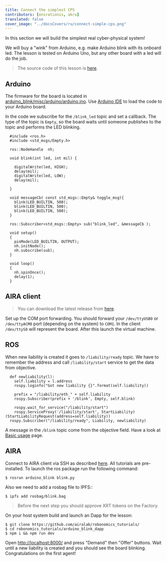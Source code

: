 ```yaml
---
title: Connect the simplest CPS
contributors: [ensrationis, akru]
translated: false
cover_image: "../docsCovers/ru/connect-simple-cps.png"
---
```


In this section we will build the simplest real cyber-physical system!

We will buy a "wink" from Arduino, e.g. make Arduino blink with its onboard led. The lesson is tested on Arduino Uno, but any other board with a led will do the job.

> The source code of this lesson is [here](https://github.com/airalab/robonomics_tutorials/tree/master/arduino_blink).

## Arduino

The firmware for the board is located in [arduino_blink/misc/arduino/arduino.ino](https://github.com/airalab/robonomics_tutorials/blob/master/arduino_blink/misc/arduino/arduino.ino). Use [Arduino IDE](https://www.arduino.cc/en/Main/Software) to load the code to your Arduino board.

In the code we subscribe for the ``/blink_led`` topic and set a callback. The type of the topic is ``Empty``, so the board waits until someone publishes to the topic and performs the LED blinking.

```
  #include <ros.h>
  #include <std_msgs/Empty.h>

  ros::NodeHandle  nh;

  void blink(int led, int mil) {

    digitalWrite(led, HIGH);
    delay(mil);
    digitalWrite(led, LOW);
    delay(mil);

  }

  void messageCb( const std_msgs::Empty& toggle_msg){
    blink(LED_BUILTIN, 500);
    blink(LED_BUILTIN, 500);
    blink(LED_BUILTIN, 500);
  }

  ros::Subscriber<std_msgs::Empty> sub("blink_led", &messageCb );

  void setup()
  {
    pinMode(LED_BUILTIN, OUTPUT);
    nh.initNode();
    nh.subscribe(sub);
  }

  void loop()
  {
    nh.spinOnce();
    delay(1);
  }
```


## AIRA client

> You can download the latest release from [here](https://github.com/airalab/aira/releases).

Set up the COM port forwarding. You should forward your `/dev/ttyUSB0` or `/dev/ttyACM0` port (depending on the system) to `COM1`. In the client `/dev/ttyS0` will represent the board. After this launch the virtual machine.

## ROS

When new liability is created it goes to `/liability/ready` topic. We have to remember the address and call `/liability/start` service to get the data from objective.

```
  def newliability(l):
    self.liability = l.address
    rospy.loginfo("Got new liability {}".format(self.liability))

    prefix = "/liability/eth_" + self.liability
    rospy.Subscriber(prefix + '/blink', Empty, self.blink)

    rospy.wait_for_service("/liability/start")
    rospy.ServiceProxy('/liability/start', StartLiability)(StartLiabilityRequest(address=self.liability))
  rospy.Subscriber("/liability/ready", Liability, newliability)
```

A message in the `/blink` topic come from the objective field. Have a look at [Basic usage](/docs/aira-basic-usage) page.

## AIRA

Connect to AIRA client via SSH as described [here](/docs/aira-connecting-via-ssh). All tutorials are pre-installed. To launch the ros package run the following command:

```
$ rosrun arduino_blink blink.py
```

Also we need to add a rosbag file to IPFS::

```
$ ipfs add rosbag/blink.bag
```

> Before the next step you should approve XRT tokens on the Factory.

On your host system build and launch an Dapp for the lesson:

```
$ git clone https://github.com/airalab/robonomics_tutorials/
$ cd robonomics_tutorials/arduino_blink_dapp
$ npm i && npm run dev
```

Open [http://localhost:8000/](http://localhost:8000/) and press "Demand" then "Offer" buttons. Wait until a new liability is created and you should see the board blinking. Congratulations on the first agent!
